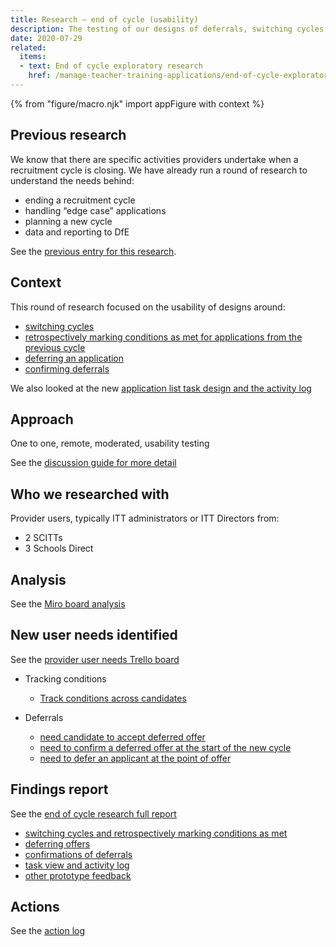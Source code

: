```yaml
---
title: Research – end of cycle (usability)
description: The testing of our designs of deferrals, switching cycles and the task view and activity log. Also some general feedback about Manage and other prototype features.
date: 2020-07-29
related:
  items:
  - text: End of cycle exploratory research
    href: /manage-teacher-training-applications/end-of-cycle-exploratory-research/
---
```


{% from "figure/macro.njk" import appFigure with context %}

## Previous research

We know that there are specific activities providers undertake when a recruitment cycle is closing. We have already run a round of research to understand the needs behind:

* ending a recruitment cycle
* handling “edge case” applications
* planning a new cycle
* data and reporting to DfE

See the [previous entry for this research](https://bat-design-history.netlify.app/manage-teacher-training-applications/end-of-cycle-exploratory-research/).

## Context

This round of research focused on the usability of designs around:

* [switching cycles](https://bat-design-history.netlify.app/manage-teacher-training-applications/switching-between-cycles/)
* [retrospectively marking conditions as met for applications from the previous cycle](https://bat-design-history.netlify.app/manage-teacher-training-applications/reconfirming-a-deferred-application/)
* [deferring an application](https://bat-design-history.netlify.app/manage-teacher-training-applications/deferring-applications-to-the-next-cycle/)
* [confirming deferrals](https://bat-design-history.netlify.app/manage-teacher-training-applications/reconfirming-a-deferred-application/)

We also looked at the new [application list task design and the activity log](https://bat-design-history.netlify.app/manage-teacher-training-applications/help-users-know-what-needs-doing-and-whats-changed/)

## Approach

One to one, remote, moderated, usability testing

See the [discussion guide for more detail](https://docs.google.com/document/d/1H4a3FjRK7km-S5pbWiNsO-W5yl-w5G761tkA7gA5aVs/edit#)

## Who we researched with

Provider users, typically ITT administrators or ITT Directors from:

* 2 SCITTs
* 3 Schools Direct

## Analysis

See the [Miro board analysis](https://miro.com/app/board/o9J_kolS1bk=/)

## New user needs identified

See the [provider user needs Trello board](https://trello.com/b/5m1pMTme/apply-provider-needs-e2e)

* Tracking conditions
  * [Track conditions across candidates](https://trello.com/c/RtcglDmF/152-track-conditions-across-candidates)

* Deferrals
  * [need candidate to accept deferred offer](https://trello.com/c/QxEUJqrY/183-i-need-to-know-if-the-candidate-has-formally-accepted-my-new-deferred-offer-so-that-i-know-they-have-agreed-to-and-accepted-the)
  * [need to confirm a deferred offer at the start of the new cycle](https://trello.com/c/r0Uq0Hug/184-given-that-courses-and-locations-do-change-i-need-to-reconfirm-a-deferred-offer-so-that-the-deferred-offer-can-be-managed-alongs)
  * [need to defer an applicant at the point of offer](https://trello.com/c/vjvuGDK3/185-i-need-to-defer-an-applicant-at-the-point-of-offer-so-that-i-can-accurately-reflect-the-offer-i-want-to-make)

## Findings report

See the [end of cycle research full report](https://docs.google.com/presentation/d/1wUA4k3QbS-kqCXA1MwcT3SInr0h7hiOpX1j0xhWSvPc/edit#slide=id.p)

* [switching cycles and retrospectively marking conditions as met](https://docs.google.com/presentation/d/1wUA4k3QbS-kqCXA1MwcT3SInr0h7hiOpX1j0xhWSvPc/edit#slide=id.g85c8fec79f_0_157)
* [deferring offers](https://docs.google.com/presentation/d/1wUA4k3QbS-kqCXA1MwcT3SInr0h7hiOpX1j0xhWSvPc/edit#slide=id.g8c6b3398a9_0_8)
* [confirmations of deferrals](https://docs.google.com/presentation/d/1wUA4k3QbS-kqCXA1MwcT3SInr0h7hiOpX1j0xhWSvPc/edit#slide=id.g8c6b3398a9_0_22)
* [task view and activity log](https://docs.google.com/presentation/d/1wUA4k3QbS-kqCXA1MwcT3SInr0h7hiOpX1j0xhWSvPc/edit#slide=id.g8c6b3398a9_2_0)
* [other prototype feedback](https://docs.google.com/presentation/d/1wUA4k3QbS-kqCXA1MwcT3SInr0h7hiOpX1j0xhWSvPc/edit#slide=id.g8a6173f9e3_0_135)

## Actions

See the [action log](https://docs.google.com/document/d/1KJ4stL4AO4aTfDaOeH-VGwkr4VnxnI9fwARh4K3sWJc/edit)
